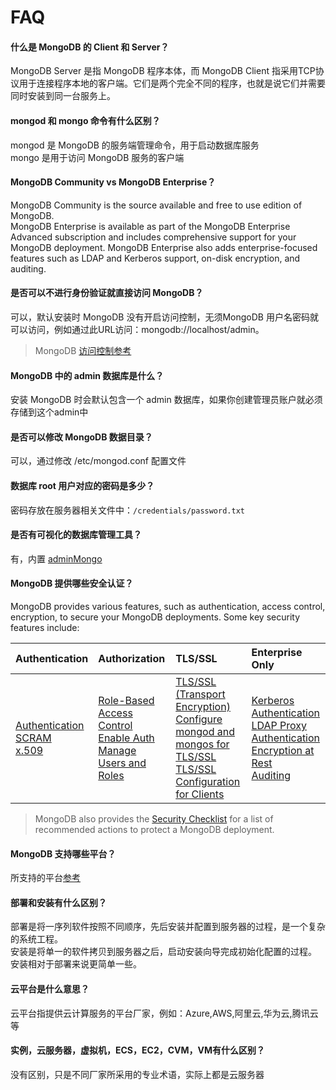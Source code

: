 # FAQ

#### 什么是 MongoDB 的 Client 和 Server？

MongoDB Server 是指 MongoDB 程序本体，而 MongoDB Client 指采用TCP协议用于连接程序本地的客户端。它们是两个完全不同的程序，也就是说它们并需要同时安装到同一台服务上。

#### mongod 和 mongo 命令有什么区别？

mongod 是 MongoDB 的服务端管理命令，用于启动数据库服务  
mongo 是用于访问 MongoDB 服务的客户端  

#### MongoDB Community vs MongoDB Enterprise？

MongoDB Community is the source available and free to use edition of MongoDB.  
MongoDB Enterprise is available as part of the MongoDB Enterprise Advanced subscription and includes comprehensive support for your MongoDB deployment.   MongoDB Enterprise also adds enterprise-focused features such as LDAP and Kerberos support, on-disk encryption, and auditing.  

#### 是否可以不进行身份验证就直接访问 MongoDB？

可以，默认安装时 MongoDB 没有开启访问控制，无须MongoDB 用户名密码就可以访问，例如通过此URL访问：mongodb://localhost/admin。
 > MongoDB [访问控制参考](https://docs.mongodb.com/manual/tutorial/enable-authentication/)

#### MongoDB 中的 admin 数据库是什么？

安装 MongoDB 时会默认包含一个 admin 数据库，如果你创建管理员账户就必须存储到这个admin中

#### 是否可以修改 MongoDB 数据目录？

可以，通过修改 /etc/mongod.conf 配置文件

#### 数据库 root 用户对应的密码是多少？

密码存放在服务器相关文件中：`/credentials/password.txt`

#### 是否有可视化的数据库管理工具？

有，内置 [adminMongo](/zh/solution-gui.md#adminmongo)

#### MongoDB 提供哪些安全认证？

MongoDB provides various features, such as authentication, access control, encryption, to secure your MongoDB deployments. Some key security features include:

| Authentication | Authorization | TLS/SSL | Enterprise Only |
| :--- | :--- | :--- | :--- |
| [Authentication](https://docs.mongodb.com/manual/core/authentication/)<br />[SCRAM](https://docs.mongodb.com/manual/core/security-scram/)<br />[x.509](https://docs.mongodb.com/manual/core/security-x.509/) | [Role-Based Access Control](https://docs.mongodb.com/manual/core/authorization/)<br />[Enable Auth](https://docs.mongodb.com/manual/tutorial/enable-authentication/)<br />[Manage Users and Roles](https://docs.mongodb.com/manual/tutorial/manage-users-and-roles/) | [TLS/SSL (Transport Encryption)](https://docs.mongodb.com/manual/core/security-transport-encryption/)<br />[Configure mongod and mongos for TLS/SSL](https://docs.mongodb.com/manual/tutorial/configure-ssl/)<br />[TLS/SSL Configuration for Clients](https://docs.mongodb.com/manual/tutorial/configure-ssl-clients/) | [Kerberos Authentication](https://docs.mongodb.com/manual/core/kerberos/)<br />[LDAP Proxy Authentication](https://docs.mongodb.com/manual/core/security-ldap/)<br />[Encryption at Rest](https://docs.mongodb.com/manual/core/security-encryption-at-rest/)<br />[Auditing](https://docs.mongodb.com/manual/core/auditing/) |

> MongoDB also provides the [Security Checklist](https://docs.mongodb.com/manual/administration/security-checklist/) for a list of recommended actions to protect a MongoDB deployment.

#### MongoDB 支持哪些平台？

所支持的平台[参考](https://docs.mongodb.com/manual/administration/production-notes/#prod-notes-supported-platforms)

#### 部署和安装有什么区别？

部署是将一序列软件按照不同顺序，先后安装并配置到服务器的过程，是一个复杂的系统工程。  
安装是将单一的软件拷贝到服务器之后，启动安装向导完成初始化配置的过程。  
安装相对于部署来说更简单一些。 

#### 云平台是什么意思？

云平台指提供云计算服务的平台厂家，例如：Azure,AWS,阿里云,华为云,腾讯云等

#### 实例，云服务器，虚拟机，ECS，EC2，CVM，VM有什么区别？

没有区别，只是不同厂家所采用的专业术语，实际上都是云服务器
